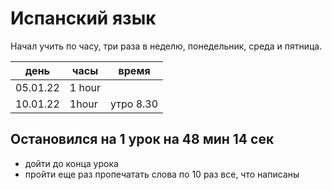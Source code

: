 # Испанский язык

Начал учить по часу, три раза в неделю, понедельник, среда и пятница.

| день     | часы   |   время   |
| -------- | ------ | :-------: |
| 05.01.22 | 1 hour |
| 10.01.22 | 1hour  | утро 8.30 |

## Остановился на 1 урок на 48 мин 14 сек

- дойти до конца урока
- пройти еще раз пропечатать слова по 10 раз все, что написаны
